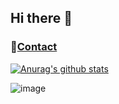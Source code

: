 ## Hi there 👋
### 💌<a href="mailto:akfncl217@daum.net">Contact</a>

[![Anurag's github stats](https://github-readme-stats.vercel.app/api?username=baegofda)](https://github.com/anuraghazra/github-readme-stats)

![image](https://img.shields.io/badge/Sass-CC6699?style=for-the-badge&logo=sass&logoColor=white)

<!--
**baegofda/baegofda** is a ✨ _special_ ✨ repository because its `README.md` (this file) appears on your GitHub profile.

Here are some ideas to get you started:

- 🔭 I’m currently working on ...
- 🌱 I’m currently learning ...
- 👯 I’m looking to collaborate on ...
- 🤔 I’m looking for help with ...
- 💬 Ask me about ...
- 📫 How to reach me: ...
- 😄 Pronouns: ...
- ⚡ Fun fact: ...
-->
